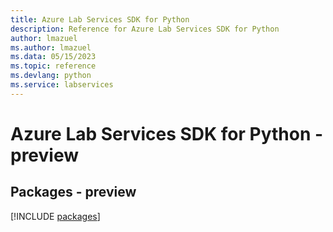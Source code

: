 ```yaml
---
title: Azure Lab Services SDK for Python
description: Reference for Azure Lab Services SDK for Python
author: lmazuel
ms.author: lmazuel
ms.data: 05/15/2023
ms.topic: reference
ms.devlang: python
ms.service: labservices
---
```

# Azure Lab Services SDK for Python - preview
## Packages - preview
[!INCLUDE [packages](lab-services-index.md)]